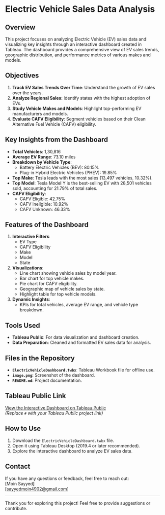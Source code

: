 # Electric Vehicle Sales Data Analysis

## Overview
This project focuses on analyzing Electric Vehicle (EV) sales data and visualizing key insights through an interactive dashboard created in Tableau. The dashboard provides a comprehensive view of EV sales trends, geographic distribution, and performance metrics of various makes and models.

## Objectives
1. **Track EV Sales Trends Over Time**: Understand the growth of EV sales over the years.
2. **Analyze Regional Sales**: Identify states with the highest adoption of EVs.
3. **Study Vehicle Makes and Models**: Highlight top-performing EV manufacturers and models.
4. **Evaluate CAFV Eligibility**: Segment vehicles based on their Clean Alternative Fuel Vehicle (CAFV) eligibility.

## Key Insights from the Dashboard
- **Total Vehicles**: 1,30,816  
- **Average EV Range**: 73.10 miles  
- **Breakdown by Vehicle Type**:  
  - Battery Electric Vehicles (BEV): 80.15%  
  - Plug-in Hybrid Electric Vehicles (PHEV): 19.85%  
- **Top Make**: Tesla leads with the most sales (13,497 vehicles, 10.32%).  
- **Top Model**: Tesla Model Y is the best-selling EV with 28,501 vehicles sold, accounting for 21.79% of total sales.  
- **CAFV Eligibility**:  
  - CAFV Eligible: 42.75%  
  - CAFV Ineligible: 10.92%  
  - CAFV Unknown: 46.33%  

## Features of the Dashboard
1. **Interactive Filters**:
   - EV Type
   - CAFV Eligibility
   - Make
   - Model
   - State
2. **Visualizations**:
   - Line chart showing vehicle sales by model year.
   - Bar chart for top vehicle makes.
   - Pie chart for CAFV eligibility.
   - Geographic map of vehicle sales by state.
   - Highlight table for top vehicle models.
3. **Dynamic Insights**:
   - KPIs for total vehicles, average EV range, and vehicle type breakdown.

## Tools Used
- **Tableau Public**: For data visualization and dashboard creation.
- **Data Preparation**: Cleaned and formatted EV sales data for analysis.

## Files in the Repository
- **`ElectricVehicleDashboard.twbx`**: Tableau Workbook file for offline use.
- **`image.png`**: Screenshot of the dashboard.
- **`README.md`**: Project documentation.

## Tableau Public Link
[View the Interactive Dashboard on Tableau Public]([#](https://public.tableau.com/views/EVDataAnalysis_17296021210330/Dashboard1?:language=en-US&:sid=&:redirect=auth&:display_count=n&:origin=viz_share_link))  
*(Replace `#` with your Tableau Public project link)*

## How to Use
1. Download the `ElectricVehicleDashboard.twbx` file.
2. Open it using Tableau Desktop (2019.4 or later recommended).
3. Explore the interactive dashboard to analyze EV sales data.

## Contact
If you have any questions or feedback, feel free to reach out:  
[Moin Sayyed]  
[sayyedmoin4902@gmail.com]  

---

Thank you for exploring this project! Feel free to provide suggestions or contribute.
